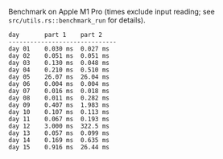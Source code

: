 Benchmark on Apple M1 Pro (times exclude input reading; see `src/utils.rs::benchmark_run` for details).

```
day       part 1    part 2
------------------------------
day 01    0.030 ms  0.027 ms
day 02    0.051 ms  0.051 ms
day 03    0.130 ms  0.048 ms
day 04    0.210 ms  0.510 ms
day 05    26.07 ms  26.04 ms
day 06    0.004 ms  0.004 ms
day 07    0.016 ms  0.018 ms
day 08    0.011 ms  0.282 ms
day 09    0.407 ms  1.983 ms
day 10    0.107 ms  0.113 ms
day 11    0.067 ms  0.193 ms
day 12    3.000 ms  322.5 ms
day 13    0.057 ms  0.099 ms
day 14    0.169 ms  0.635 ms
day 15    0.916 ms  26.44 ms
```